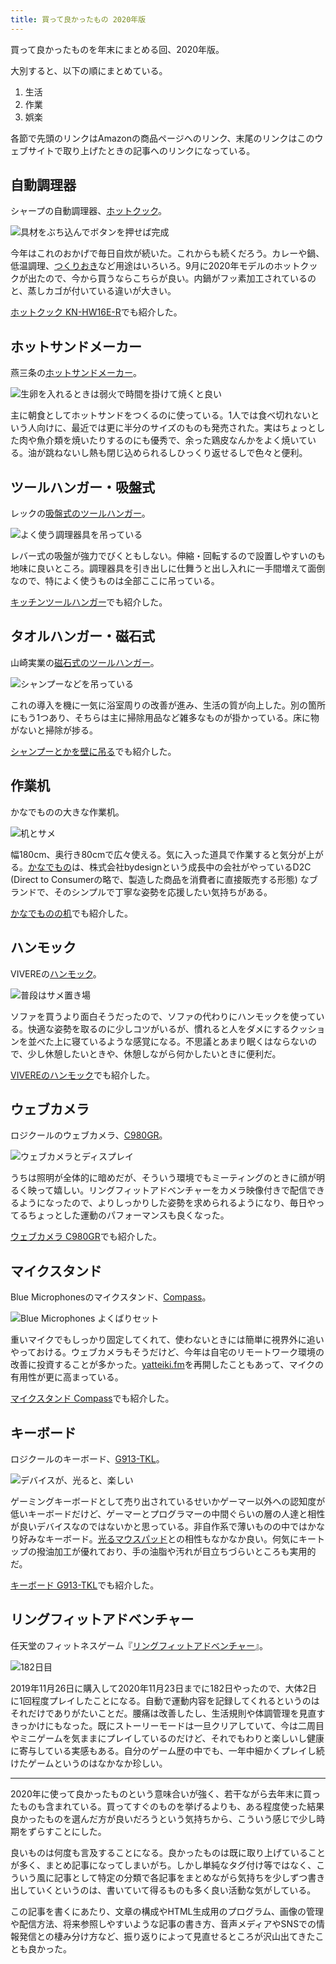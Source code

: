 ```yaml
---
title: 買って良かったもの 2020年版
---
```


買って良かったものを年末にまとめる回、2020年版。

大別すると、以下の順にまとめている。

1. 生活
2. 作業
3. 娯楽

各節で先頭のリンクはAmazonの商品ページへのリンク、末尾のリンクはこのウェブサイトで取り上げたときの記事へのリンクになっている。

## 自動調理器

シャープの自動調理器、[ホットクック](https://www.amazon.co.jp/dp/B08HMF4W7S)。

![](https://i.imgur.com/ganhD5kh.jpg "具材をぶち込んでボタンを押せば完成")

今年はこれのおかげで毎日自炊が続いた。これからも続くだろう。カレーや鍋、低温調理、[つくりおき](/articles/2020-10-29-tsukurioki)など用途はいろいろ。9月に2020年モデルのホットクックが出たので、今から買うならこちらが良い。内鍋がフッ素加工されているのと、蒸しカゴが付いている違いが大きい。

[ホットクック KN-HW16E-R](/articles/2019-12-22-hot-cook)でも紹介した。

## ホットサンドメーカー

燕三条の[ホットサンドメーカー](https://www.amazon.co.jp/dp/B081CKFWYV)。

![](https://i.imgur.com/awBMXYNh.jpg "生卵を入れるときは弱火で時間を掛けて焼くと良い")

主に朝食としてホットサンドをつくるのに使っている。1人では食べ切れないという人向けに、最近では更に半分のサイズのものも発売された。実はちょっとした肉や魚介類を焼いたりするのにも優秀で、余った鶏皮なんかをよく焼いている。油が跳ねないし熱も閉じ込められるしひっくり返せるしで色々と便利。

## ツールハンガー・吸盤式

レックの[吸盤式のツールハンガー](https://www.amazon.co.jp/dp/B073J5NZK2)。

![](https://i.imgur.com/sbVUHLuh.jpg "よく使う調理器具を吊っている")

レバー式の吸盤が強力でびくともしない。伸縮・回転するので設置しやすいのも地味に良いところ。調理器具を引き出しに仕舞うと出し入れに一手間増えて面倒なので、特によく使うものは全部ここに吊っている。

[キッチンツールハンガー](/articles/2020-10-08-kitchen-tool-hanger)でも紹介した。

## タオルハンガー・磁石式

山崎実業の[磁石式のツールハンガー](https://www.amazon.co.jp/dp/B07MCBSGDJ)。

![](https://i.imgur.com/HVL3MYhh.jpg "シャンプーなどを吊っている")

これの導入を機に一気に浴室周りの改善が進み、生活の質が向上した。別の箇所にもう1つあり、そちらは主に掃除用品など雑多なものが掛かっている。床に物がないと掃除が捗る。

[シャンプーとかを壁に吊る](/articles/2020-10-11-hanging-shampoo)でも紹介した。

## 作業机

かなでものの大きな作業机。

![](https://i.imgur.com/SVBHILNh.jpg "机とサメ")

幅180cm、奥行き80cmで広々使える。気に入った道具で作業すると気分が上がる。[かなでもの](https://kanademono.design/)は、株式会社bydesignという成長中の会社がやっているD2C (Direct to Consumerの略で、製造した商品を消費者に直接販売する形態) なブランドで、そのシンプルで丁寧な姿勢を応援したい気持ちがある。

[かなでものの机](/articles/2020-10-09-desk)でも紹介した。

## ハンモック

VIVEREの[ハンモック](https://www.amazon.co.jp/dp/B076R436RP)。

![](https://i.imgur.com/fWs2XNUh.jpg "普段はサメ置き場")

ソファを買うより面白そうだったので、ソファの代わりにハンモックを使っている。快適な姿勢を取るのに少しコツがいるが、慣れると人をダメにするクッションを並べた上に寝ているような感覚になる。不思議とあまり眠くはならないので、少し休憩したいときや、休憩しながら何かしたいときに便利だ。

[VIVEREのハンモック](/articles/2020-10-22-hammock)でも紹介した。

## ウェブカメラ

ロジクールのウェブカメラ、[C980GR](https://www.amazon.co.jp/dp/B086R71LGW)。

![](https://i.imgur.com/jEjATKTh.jpg "ウェブカメラとディスプレイ")

うちは照明が全体的に暗めだが、そういう環境でもミーティングのときに顔が明るく映って嬉しい。リングフィットアドベンチャーをカメラ映像付きで配信できるようになったので、よりしっかりした姿勢を求められるようになり、毎日やってるちょっとした運動のパフォーマンスも良くなった。

[ウェブカメラ C980GR](/articles/2020-09-23-web-camera)でも紹介した。

## マイクスタンド

Blue Microphonesのマイクスタンド、[Compass](https://www.amazon.co.jp/dp/B0822PPK7P)。

![](https://i.imgur.com/0HSBSSKh.jpg "Blue Microphones よくばりセット")

重いマイクでもしっかり固定してくれて、使わないときには簡単に視界外に追いやっておける。ウェブカメラもそうだけど、今年は自宅のリモートワーク環境の改善に投資することが多かった。[yatteiki.fm](https://yatteiki.fm/)を再開したこともあって、マイクの有用性が更に高まっている。

[マイクスタンド Compass](/articles/2020-09-16-blue-microphones-compass)でも紹介した。

## キーボード

ロジクールのキーボード、[G913-TKL](https://www.amazon.co.jp/dp/B088BN6JKQ)。

![](https://i.imgur.com/F5UDOD9h.jpg "デバイスが、光ると、楽しい")

ゲーミングキーボードとして売り出されているせいかゲーマー以外への認知度が低いキーボードだけど、ゲーマーとプログラマーの中間ぐらいの層の人達と相性が良いデバイスなのではないかと思っている。非自作系で薄いものの中ではかなり好みなキーボード。[光るマウスパッド](/articles/2020-09-16-gaming-mouse-pad)との相性もなかなか良い。何気にキートップの撥油加工が優れており、手の油脂や汚れが目立ちづらいところも実用的だ。

[キーボード G913-TKL](/articles/2020-10-21-keyboard-g913-tkl)でも紹介した。

## リングフィットアドベンチャー

任天堂のフィットネスゲーム『[リングフィットアドベンチャー](https://www.amazon.co.jp/dp/B07XV8VSZT)』。

![](https://i.imgur.com/cZwsFKZh.jpg "182日目")

2019年11月26日に購入して2020年11月23日までに182日やったので、大体2日に1回程度プレイしたことになる。自動で運動内容を記録してくれるというのはそれだけでありがたいことだ。腰痛は改善したし、生活規則や体調管理を見直すきっかけにもなった。既にストーリーモードは一旦クリアしていて、今は二周目やミニゲームを気ままにプレイしているのだけど、それでもわりと楽しいし健康に寄与している実感もある。自分のゲーム歴の中でも、一年中細かくプレイし続けたゲームというのはなかなか珍しい。

---

2020年に使って良かったものという意味合いが強く、若干ながら去年末に買ったものも含まれている。買ってすぐのものを挙げるよりも、ある程度使った結果良かったものを選んだ方が良いだろうという気持ちから、こういう感じで少し時期をずらすことにした。

良いものは何度も言及することになる。良かったものは既に取り上げていることが多く、まとめ記事になってしまいがち。しかし単純なタグ付け等ではなく、こういう風に記事として特定の分類で各記事をまとめながら気持ちを少しずつ書き出していくというのは、書いていて得るものも多く良い活動な気がしている。

この記事を書くにあたり、文章の構成やHTML生成用のプログラム、画像の管理や配信方法、将来参照しやすいような記事の書き方、音声メディアやSNSでの情報発信との棲み分け方など、振り返りによって見直せるところが沢山出てきたことも良かった。
